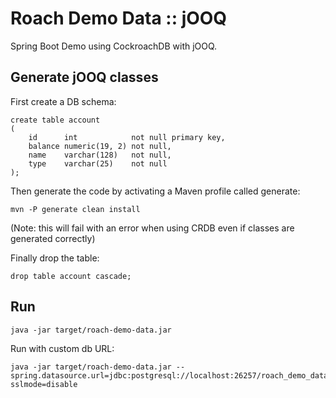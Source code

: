 # Roach Demo Data :: jOOQ

Spring Boot Demo using CockroachDB with jOOQ.

## Generate jOOQ classes

First create a DB schema:

    create table account
    (
        id      int            not null primary key,
        balance numeric(19, 2) not null,
        name    varchar(128)   not null,
        type    varchar(25)    not null
    );

Then generate the code by activating a Maven profile called generate:

    mvn -P generate clean install
   
(Note: this will fail with an error when using CRDB even if classes are generated correctly)    

Finally drop the table:

    drop table account cascade;
    
## Run

    java -jar target/roach-demo-data.jar

Run with custom db URL:

    java -jar target/roach-demo-data.jar --spring.datasource.url=jdbc:postgresql://localhost:26257/roach_demo_data?sslmode=disable
    